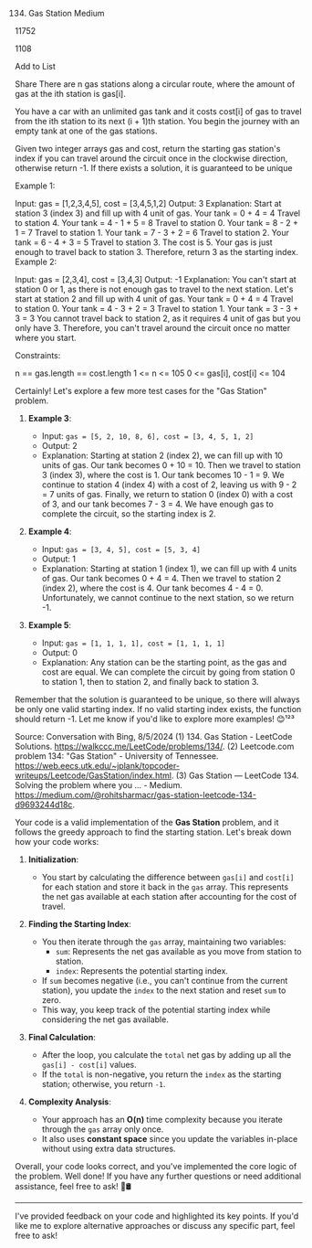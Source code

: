 134. Gas Station
Medium

11752

1108

Add to List

Share
There are n gas stations along a circular route, where the amount of gas at the ith station is gas[i].

You have a car with an unlimited gas tank and it costs cost[i] of gas to travel from the ith station to its next (i + 1)th station. You begin the journey with an empty tank at one of the gas stations.

Given two integer arrays gas and cost, return the starting gas station's index if you can travel around the circuit once in the clockwise direction, otherwise return -1. If there exists a solution, it is guaranteed to be unique

 

Example 1:

Input: gas = [1,2,3,4,5], cost = [3,4,5,1,2]
Output: 3
Explanation:
Start at station 3 (index 3) and fill up with 4 unit of gas. Your tank = 0 + 4 = 4
Travel to station 4. Your tank = 4 - 1 + 5 = 8
Travel to station 0. Your tank = 8 - 2 + 1 = 7
Travel to station 1. Your tank = 7 - 3 + 2 = 6
Travel to station 2. Your tank = 6 - 4 + 3 = 5
Travel to station 3. The cost is 5. Your gas is just enough to travel back to station 3.
Therefore, return 3 as the starting index.
Example 2:

Input: gas = [2,3,4], cost = [3,4,3]
Output: -1
Explanation:
You can't start at station 0 or 1, as there is not enough gas to travel to the next station.
Let's start at station 2 and fill up with 4 unit of gas. Your tank = 0 + 4 = 4
Travel to station 0. Your tank = 4 - 3 + 2 = 3
Travel to station 1. Your tank = 3 - 3 + 3 = 3
You cannot travel back to station 2, as it requires 4 unit of gas but you only have 3.
Therefore, you can't travel around the circuit once no matter where you start.
 

Constraints:

n == gas.length == cost.length
1 <= n <= 105
0 <= gas[i], cost[i] <= 104




Certainly! Let's explore a few more test cases for the "Gas Station" problem.

1. **Example 3**:
   - Input: `gas = [5, 2, 10, 8, 6], cost = [3, 4, 5, 1, 2]`
   - Output: 2
   - Explanation: Starting at station 2 (index 2), we can fill up with 10 units of gas. Our tank becomes 0 + 10 = 10. Then we travel to station 3 (index 3), where the cost is 1. Our tank becomes 10 - 1 = 9. We continue to station 4 (index 4) with a cost of 2, leaving us with 9 - 2 = 7 units of gas. Finally, we return to station 0 (index 0) with a cost of 3, and our tank becomes 7 - 3 = 4. We have enough gas to complete the circuit, so the starting index is 2.

2. **Example 4**:
   - Input: `gas = [3, 4, 5], cost = [5, 3, 4]`
   - Output: 1
   - Explanation: Starting at station 1 (index 1), we can fill up with 4 units of gas. Our tank becomes 0 + 4 = 4. Then we travel to station 2 (index 2), where the cost is 4. Our tank becomes 4 - 4 = 0. Unfortunately, we cannot continue to the next station, so we return -1.

3. **Example 5**:
   - Input: `gas = [1, 1, 1, 1], cost = [1, 1, 1, 1]`
   - Output: 0
   - Explanation: Any station can be the starting point, as the gas and cost are equal. We can complete the circuit by going from station 0 to station 1, then to station 2, and finally back to station 3.

Remember that the solution is guaranteed to be unique, so there will always be only one valid starting index. If no valid starting index exists, the function should return -1. Let me know if you'd like to explore more examples! 😊¹²³

Source: Conversation with Bing, 8/5/2024
(1) 134. Gas Station - LeetCode Solutions. https://walkccc.me/LeetCode/problems/134/.
(2) Leetcode.com problem 134: "Gas Station" - University of Tennessee. https://web.eecs.utk.edu/~jplank/topcoder-writeups/Leetcode/GasStation/index.html.
(3) Gas Station — LeetCode 134. Solving the problem where you ... - Medium. https://medium.com/@rohitsharmacr/gas-station-leetcode-134-d9693244d18c.



Your code is a valid implementation of the **Gas Station** problem, and it follows the greedy approach to find the starting station. Let's break down how your code works:

1. **Initialization**:
   - You start by calculating the difference between `gas[i]` and `cost[i]` for each station and store it back in the `gas` array. This represents the net gas available at each station after accounting for the cost of travel.

2. **Finding the Starting Index**:
   - You then iterate through the `gas` array, maintaining two variables:
     - `sum`: Represents the net gas available as you move from station to station.
     - `index`: Represents the potential starting index.
   - If `sum` becomes negative (i.e., you can't continue from the current station), you update the `index` to the next station and reset `sum` to zero.
   - This way, you keep track of the potential starting index while considering the net gas available.

3. **Final Calculation**:
   - After the loop, you calculate the `total` net gas by adding up all the `gas[i] - cost[i]` values.
   - If the `total` is non-negative, you return the `index` as the starting station; otherwise, you return `-1`.

4. **Complexity Analysis**:
   - Your approach has an **O(n)** time complexity because you iterate through the `gas` array only once.
   - It also uses **constant space** since you update the variables in-place without using extra data structures.

Overall, your code looks correct, and you've implemented the core logic of the problem. Well done! If you have any further questions or need additional assistance, feel free to ask! 🚗🛢️

---
I've provided feedback on your code and highlighted its key points. If you'd like me to explore alternative approaches or discuss any specific part, feel free to ask!